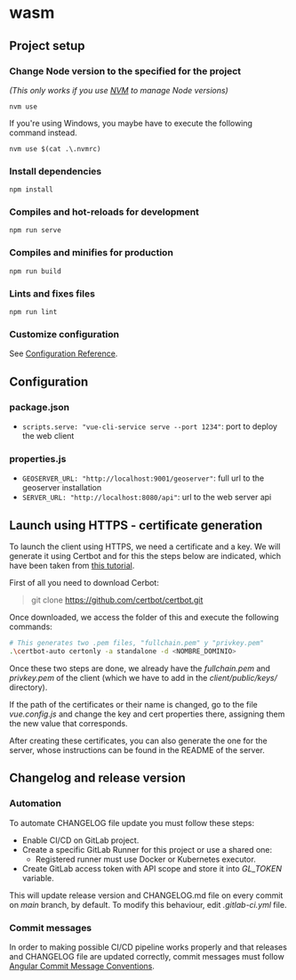 # wasm

## Project setup

### Change Node version to the specified for the project

*(This only works if you use [NVM](https://github.com/nvm-sh/nvm) to manage Node versions)*

```
nvm use
```

If you're using Windows, you maybe have to execute the following command instead.

```
nvm use $(cat .\.nvmrc)
```

### Install dependencies

```
npm install
```

### Compiles and hot-reloads for development
```
npm run serve
```

### Compiles and minifies for production
```
npm run build
```

### Lints and fixes files
```
npm run lint
```

### Customize configuration
See [Configuration Reference](https://cli.vuejs.org/config/).


## Configuration

### package.json

* `scripts.serve: "vue-cli-service serve --port 1234"`: port to deploy the web client

### properties.js

* `GEOSERVER_URL: "http://localhost:9001/geoserver"`: full url to the geoserver installation
* `SERVER_URL: "http://localhost:8080/api"`: url to the web server api

## Launch using HTTPS - certificate generation

To launch the client using HTTPS, we need a certificate and a key. We will generate it using Certbot 
and for this the steps below are indicated, which have been taken from 
[this tutorial](https://dzone.com/articles/spring-boot-secured-by-lets-encrypt).

First of all you need to download Cerbot:
> git clone https://github.com/certbot/certbot.git

Once downloaded, we access the folder of this and execute the following commands:

```bash
# This generates two .pem files, "fullchain.pem" y "privkey.pem"
.\certbot-auto certonly -a standalone -d <NOMBRE_DOMINIO>
```

Once these two steps are done, we already have the *fullchain.pem* and *privkey.pem* of the client 
(which we have to add in the *client/public/keys/* directory). 

If the path of the certificates or their name is changed, go to the file *vue.config.js* and change the 
key and cert properties there, assigning them the new value that corresponds.

After creating these certificates, you can also generate the one for the server, 
whose instructions can be found in the README of the server.


## Changelog and release version

### Automation

To automate CHANGELOG file update you must follow these steps:  
- Enable CI/CD on GitLab project.
- Create a specific GitLab Runner for this project or use a shared one:
  - Registered runner must use Docker or Kubernetes executor.
- Create GitLab access token with API scope and store it into *GL_TOKEN* variable.

This will update release version and CHANGELOG.md file on every commit on *main* branch, by default. To modify this behaviour, edit *.gitlab-ci.yml* file.

### Commit messages

In order to making possible CI/CD pipeline works properly and that releases and CHANGELOG file are updated correctly, commit messages must follow [Angular Commit Message Conventions](https://semantic-release.gitbook.io/semantic-release/#commit-message-format).
